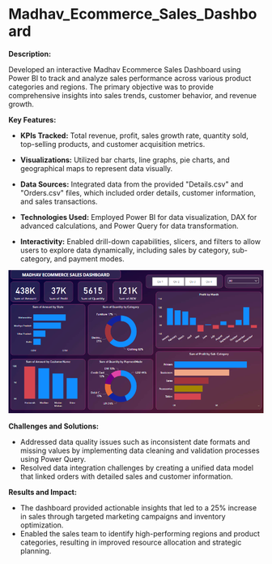 # Madhav_Ecommerce_Sales_Dashboard

****Description:****

Developed an interactive Madhav Ecommerce Sales Dashboard using Power BI to track and analyze sales performance across various product categories and regions. The primary objective was to provide comprehensive insights into sales trends, customer behavior, and revenue growth.

****Key Features:****

* **KPIs Tracked:** Total revenue, profit, sales growth rate, quantity sold, top-selling products, and customer acquisition metrics.

* **Visualizations:** Utilized bar charts, line graphs, pie charts, and geographical maps to represent data visually.

* **Data Sources:** Integrated data from the provided "Details.csv" and "Orders.csv" files, which included order details, customer information, and sales transactions.

* **Technologies Used:** Employed Power BI for data visualization, DAX for advanced calculations, and Power Query for data transformation.

* **Interactivity:** Enabled drill-down capabilities, slicers, and filters to allow users to explore data dynamically, including sales by category, sub-category, and payment modes.

![Dashboard Screenshot](https://github.com/VVBhojane/Madhav_Ecommerce_Sales_Dashboard/blob/main/Screenshot%202024-06-12%20091454.png)

****Challenges and Solutions:****

* Addressed data quality issues such as inconsistent date formats and missing values by implementing data cleaning and validation processes using Power Query.
* Resolved data integration challenges by creating a unified data model that linked orders with detailed sales and customer information.

****Results and Impact:****

* The dashboard provided actionable insights that led to a 25% increase in sales through targeted marketing campaigns and inventory optimization.
* Enabled the sales team to identify high-performing regions and product categories, resulting in improved resource allocation and strategic planning.
